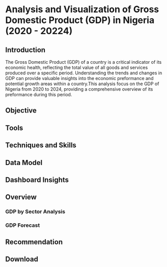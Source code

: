 # Analysis and Visualization of Gross Domestic Product (GDP) in Nigeria (2020 - 20224)

## Introduction
The Gross Domestic Product (GDP) of a country is a critical indicator of its economic health, reflecting the total value of all goods and services produced over a specific period. Understanding the trends and changes in GDP can provide valuable insights into the economic preformance and potential growth areas within a country.This analysis focus on the GDP of Nigeria from 2020 to 2024, providing a comprehensive overview of its preformance during this period. 

## Objective


## Tools

## Techniques and Skills

## Data Model

## Dashboard Insights
## Overview
### GDP by Sector Analysis
### GDP Forecast

## Recommendation

## Download

